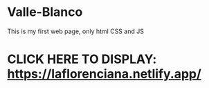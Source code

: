 # Valle-Blanco

This is my first web page, only html CSS and JS


# CLICK HERE TO DISPLAY: https://laflorenciana.netlify.app/

